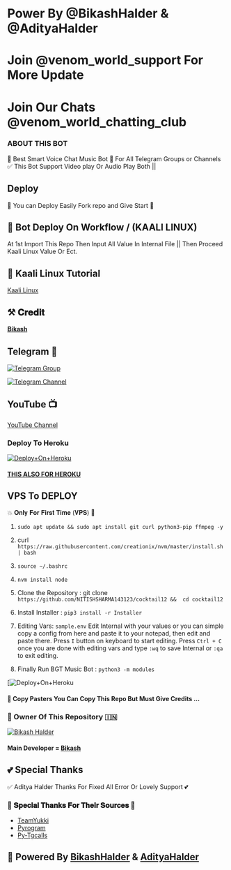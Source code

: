# Power By @BikashHalder & @AdityaHalder 
# Join @venom_world_support For More Update
# Join Our Chats @venom_world_chatting_club




### ABOUT THIS BOT
🥀 Best Smart Voice Chat Music Bot 📢 For All Telegram Groups or Channels ✅ This Bot Support Video play Or Audio Play Both ||

## Deploy
🌷 You can Deploy Easily Fork repo and Give Start 🌷

## 🥀 Bot Deploy On Workflow / (KAALI LINUX)
 At 1st Import This Repo Then Input All Value In Internal File || Then Proceed Kaali Linux Value Or Ect.

## 🥀 Kaali Linux Tutorial

[Kaali Linux](https://youtu.be/_nZT5lhcL8U)

## ⚒️ 𝐂𝐫𝐞𝐝𝐢𝐭
[𝐁𝐢𝐤𝐚𝐬𝐡](https://t.me/BikashHalder)

## Telegram 🏪

[![Telegram Group](https://img.shields.io/badge/Telegram-Group-brightgreen)](https://t.me/BGT_Chat)

[![Telegram Channel](https://img.shields.io/badge/Telegram-Channel-brightgreen)](https://t.me/Bikashgadgetstech)

## YouTube 📺

[YouTube Channel](https://youtube.com/channel/UCUkj6FFzdsOO5acUXVOEECg)

### Deploy To Heroku

[![Deploy+On+Heroku](https://www.herokucdn.com/deploy/button.svg)]([https://github.com/NITISHSHARMA143123/cocktail12) 


#### [THIS ALSO FOR HEROKU](https://heroku.com/deploy?template=https://github.com/NITISHSHARMA143123/cocktail12) 


## VPS To DEPLOY                                                                                          
💥 𝐎𝐧𝐥𝐲 𝐅𝐨𝐫 𝐅𝐢𝐫𝐬𝐭 𝐓𝐢𝐦𝐞 (𝐕𝐏𝐒) 💞

1) `sudo apt update && sudo apt install git curl python3-pip ffmpeg -y`

2) curl `https://raw.githubusercontent.com/creationix/nvm/master/install.sh | bash`

3) `source ~/.bashrc`

4) `nvm install node`

5. Clone the Repository :
git clone `https://github.com/NITISHSHARMA143123/cocktail12 &&  cd cocktail12`

6. Install Installer : 
`pip3 install -r Installer`

8. Editing Vars:
   `sample.env`
Edit Internal with your values or you can simple copy a config from here and paste it to your notepad, then edit and paste there.
Press `I` button on keyboard to start editing.
Press `Ctrl + C`  once you are done with editing vars and type `:wq` to save Internal or `:qa` to exit editing.

9. Finally Run BGT Music Bot :
`python3 -m modules`

[![Deploy+On+Heroku](https://heroku.com/deploy?template=https://github.com/NITISHSHARMA143123/spamXvenom)

#### 🥺 Copy Pasters You Can Copy This Repo But Must Give Credits ...

### 🌷 Owner Of This Repository 🇮🇳
[![Bikash Halder](https://te.legra.ph/file/840fed0100164af249bb8.jpg)](https://t.me/BikashHalder)


#### Main Developer = [Bikash](https://t.me/BikashHalder)

## 💕 Special Thanks

✅ Aditya Halder Thanks For Fixed All Error Or Lovely Support 💕

### 🥳 𝐒𝐩𝐞𝐜𝐢𝐚𝐥 𝐓𝐡𝐚𝐧𝐤𝐬 𝐅𝐨𝐫 𝐓𝐡𝐞𝐢𝐫 𝐒𝐨𝐮𝐫𝐜𝐞𝐬 🥳

- [TeamYukki](https://github.com/teamyukki)
- [Pyrogram](https://github.com/pyrogram/pyrogram)
- [Py-Tgcalls](https://github.com/pytgcalls/pytgcalls)

## 🥀 Powered By [BikashHalder](https://t.me/Bikashhalder) & [AdityaHalder](https://t.me/Adityahalder)
